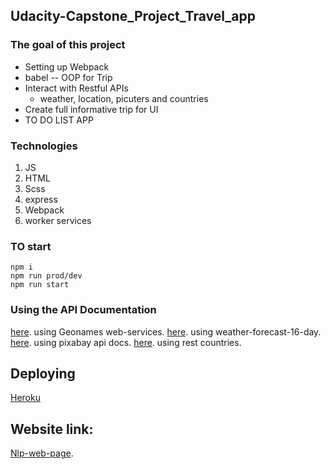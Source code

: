 ## Udacity-Capstone_Project_Travel_app

### The goal of this project

- Setting up Webpack
- babel
-- OOP for Trip
- Interact with Restful APIs
    - weather, location, picuters and countries 
- Create full informative trip for UI
- TO DO LIST APP 


### Technologies 
1. JS 
2. HTML
3. Scss
4. express 
5. Webpack
6. worker services



### TO start 
```
npm i
npm run prod/dev
npm run start 
```

### Using the API Documentation

[here](http://www.geonames.org/export/web-services.html). using Geonames web-services.
[here](https://www.weatherbit.io/api/weather-forecast-16-day). using weather-forecast-16-day.
[here](https://pixabay.com/api/docs/). using pixabay api docs.
[here](https://restcountries.eu/). using rest countries.

## Deploying

[Heroku](https://www.heroku.com/)

## Website link: 
[Nlp-web-page](https://travel-app-new.herokuapp.com/).
